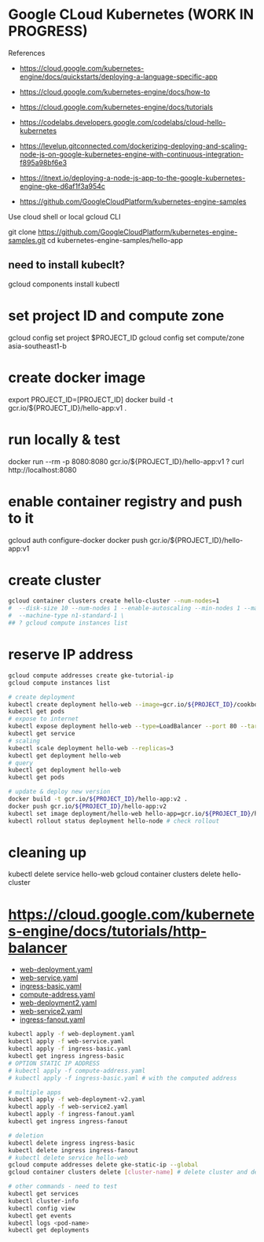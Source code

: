 # Google CLoud Kubernetes (WORK IN PROGRESS)

References
- https://cloud.google.com/kubernetes-engine/docs/quickstarts/deploying-a-language-specific-app
- https://cloud.google.com/kubernetes-engine/docs/how-to
- https://cloud.google.com/kubernetes-engine/docs/tutorials

- https://codelabs.developers.google.com/codelabs/cloud-hello-kubernetes
- https://levelup.gitconnected.com/dockerizing-deploying-and-scaling-node-js-on-google-kubernetes-engine-with-continuous-integration-f895a98bf6e3
- https://itnext.io/deploying-a-node-js-app-to-the-google-kubernetes-engine-gke-d6af1f3a954c
- https://github.com/GoogleCloudPlatform/kubernetes-engine-samples

Use cloud shell or local gcloud CLI

git clone https://github.com/GoogleCloudPlatform/kubernetes-engine-samples.git
cd kubernetes-engine-samples/hello-app

## need to install kubeclt?

gcloud components install kubectl

# set project ID and compute zone

gcloud config set project $PROJECT_ID
gcloud config set compute/zone asia-southeast1-b

# create docker image

export PROJECT_ID=[PROJECT_ID]
docker build -t gcr.io/${PROJECT_ID}/hello-app:v1 .

# run locally & test

docker run --rm -p 8080:8080 gcr.io/${PROJECT_ID}/hello-app:v1
? curl http://localhost:8080

# enable container registry and push to it

gcloud auth configure-docker
docker push gcr.io/${PROJECT_ID}/hello-app:v1

# create cluster

```bash
gcloud container clusters create hello-cluster --num-nodes=1
#  --disk-size 10 --num-nodes 1 --enable-autoscaling --min-nodes 1 --max-nodes 3 --zone us-central1-a
#  --machine-type n1-standard-1 \
## ? gcloud compute instances list
```

# reserve IP address

```bash
gcloud compute addresses create gke-tutorial-ip
gcloud compute instances list
```


```bash
# create deployment
kubectl create deployment hello-web --image=gcr.io/${PROJECT_ID}/cookbook:latest --port 8080
kubectl get pods
# expose to internet
kubectl expose deployment hello-web --type=LoadBalancer --port 80 --target-port 8080
kubectl get service
# scaling
kubectl scale deployment hello-web --replicas=3
kubectl get deployment hello-web
# query
kubectl get deployment hello-web
kubectl get pods

# update & deploy new version
docker build -t gcr.io/${PROJECT_ID}/hello-app:v2 .
docker push gcr.io/${PROJECT_ID}/hello-app:v2
kubectl set image deployment/hello-web hello-app=gcr.io/${PROJECT_ID}/hello-app:v2
kubectl rollout status deployment hello-node # check rollout
```


# cleaning up

kubectl delete service hello-web
gcloud container clusters delete hello-cluster


# https://cloud.google.com/kubernetes-engine/docs/tutorials/http-balancer

- [web-deployment.yaml](../../js-node/wip/k8s/web-deployment.yaml)
- [web-service.yaml](../../js-node/wip/k8s/web-service.yaml)
- [ingress-basic.yaml](../../js-node/wip/k8s/ingress-basic.yaml)
- [compute-address.yaml](../../js-node/wip/k8s/compute-address.yaml)
- [web-deployment2.yaml](../../js-node/wip/k8s/web-deployment2.yaml)
- [web-service2.yaml](../../js-node/wip/k8s/web-service2.yaml)
- [ingress-fanout.yaml](../../js-node/wip/k8s/ingress-fanout.yaml)


```bash
kubectl apply -f web-deployment.yaml
kubectl apply -f web-service.yaml
kubectl apply -f ingress-basic.yaml
kubectl get ingress ingress-basic
# OPTION STATIC IP ADDRESS
# kubectl apply -f compute-address.yaml
# kubectl apply -f ingress-basic.yaml # with the computed address

# multiple apps
kubectl apply -f web-deployment-v2.yaml
kubectl apply -f web-service2.yaml
kubectl apply -f ingress-fanout.yaml
kubectl get ingress ingress-fanout

# deletion
kubectl delete ingress ingress-basic
kubectl delete ingress ingress-fanout
# kubectl delete service hello-web
gcloud compute addresses delete gke-static-ip --global
gcloud container clusters delete [cluster-name] # delete cluster and deployments

# other commands - need to test
kubectl get services
kubectl cluster-info
kubectl config view
kubectl get events
kubectl logs <pod-name>
kubectl get deployments
```
